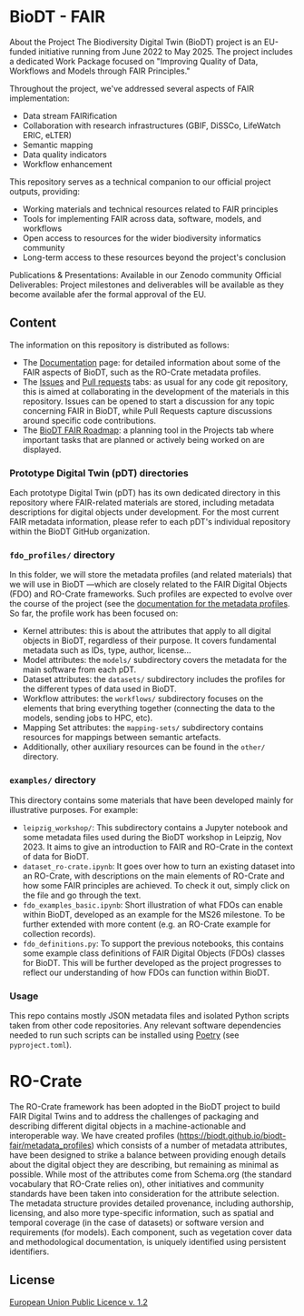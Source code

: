 # BioDT - FAIR 

About the Project
The Biodiversity Digital Twin (BioDT) project is an EU-funded initiative running from June 2022 to May 2025. The project includes a dedicated Work Package focused on "Improving Quality of Data, Workflows and Models through FAIR Principles."

Throughout the project, we've addressed several aspects of FAIR implementation:
- Data stream FAIRification
- Collaboration with research infrastructures (GBIF, DiSSCo, LifeWatch ERIC, eLTER)
- Semantic mapping
- Data quality indicators
- Workflow enhancement

This repository serves as a technical companion to our official project outputs, providing:

- Working materials and technical resources related to FAIR principles
- Tools for implementing FAIR across data, software, models, and workflows
- Open access to resources for the wider biodiversity informatics community
- Long-term access to these resources beyond the project's conclusion

Publications & Presentations: Available in our Zenodo community
Official Deliverables: Project milestones and deliverables will be available as they become available afer the formal approval of the EU. 


## Content

The information on this repository is distributed as follows:

-   The [Documentation](https://biodt.github.io/biodt-fair/) page: for detailed information about some of the FAIR aspects of BioDT, such as the RO-Crate metadata profiles.
-   The [Issues](https://github.com/BioDT/biodt-fair/issues) and [Pull requests](https://github.com/BioDT/biodt-fair/pulls) tabs: as usual for any code git repository, this is aimed at collaborating in the development of the materials in this repository. Issues can be opened to start a discussion for any topic concerning FAIR in BioDT, while Pull Requests capture discussions around specific code contributions.
-   The [BioDT FAIR Roadmap](https://github.com/orgs/BioDT/projects/1): a planning tool in the Projects tab where important tasks that are planned or actively being worked on are displayed.

### Prototype Digital Twin (pDT) directories

Each prototype Digital Twin (pDT) has its own dedicated directory in this repository where FAIR-related materials are stored, including metadata descriptions for digital objects under development. For the most current FAIR metadata information, please refer to each pDT's individual repository within the BioDT GitHub organization.


### `fdo_profiles/` directory

In this folder, we will store the metadata profiles (and related materials) that we will use in BioDT —which are closely related to the FAIR Digital Objects (FDO) and RO-Crate frameworks. Such profiles are expected to evolve over the course of the project (see the [documentation for the metadata profiles](https://biodt.github.io/biodt-fair/metadata_profiles). So far, the profile work has been focused on:

-   Kernel attributes: this is about the attributes that apply to all digital objects in BioDT, regardless of their purpose. It covers fundamental metadata such as IDs, type, author, license...
-   Model attributes: the `models/` subdirectory covers the metadata for the main software from each pDT.
-   Dataset attributes: the `datasets/` subdirectory includes the profiles for the different types of data used in BioDT.
-   Workflow attributes: the `workflows/` subdirectory focuses on the elements that bring everything together (connecting the data to the models, sending jobs to HPC, etc).
-   Mapping Set attributes: the `mapping-sets/` subdirectory contains resources for mappings between semantic artefacts.
-   Additionally, other auxiliary resources can be found in the `other/` directory.

### `examples/` directory

This directory contains some materials that have been developed mainly for illustrative purposes. For example:

-   `leipzig_workshop/`: This subdirectory contains a Jupyter notebook and some metadata files used during the BioDT workshop in Leipzig, Nov 2023. It aims to give an introduction to FAIR and RO-Crate in the context of data for BioDT.
-   `dataset_ro-crate.ipynb`: It goes over how to turn an existing dataset into an RO-Crate, with descriptions on the main elements of RO-Crate and how some FAIR principles are achieved. To check it out, simply click on the file and go through the text.
-   `fdo_examples_basic.ipynb`: Short illustration of what FDOs can enable within BioDT, developed as an example for the MS26 milestone. To be further extended with more content (e.g. an RO-Crate example for collection records).
-   `fdo_definitions.py`: To support the previous notebooks, this contains some example class definitions of FAIR Digital Objects (FDOs) classes for BioDT. This will be further developed as the project progresses to reflect our understanding of how FDOs can function within BioDT.

### Usage

This repo contains mostly JSON metadata files and isolated Python scripts taken from other code repositories. Any relevant software dependencies needed to run such scripts can be installed using [Poetry](https://python-poetry.org/) (see `pyproject.toml`).

# RO-Crate 

The RO-Crate framework has been adopted in the BioDT project to build FAIR Digital Twins and to address the challenges of packaging and describing different digital objects in a machine-actionable and interoperable way. We have created profiles (https://biodt.github.io/biodt-fair/metadata_profiles) which consists of a number of metadata attributes, have been designed to strike a balance between providing enough details about the digital object they are describing, but remaining as minimal as possible. While most of the attributes come from Schema.org (the standard vocabulary that RO-Crate relies on), other initiatives and community standards have been taken into consideration for the attribute selection. The metadata structure provides detailed provenance, including authorship, licensing, and also more type-specific information, such as spatial and temporal coverage (in the case of datasets) or software version and requirements (for models). Each component, such as vegetation cover data and methodological documentation, is uniquely identified using persistent identifiers.


## License

[European Union Public Licence v. 1.2](https://eupl.eu/1.2/en/)
